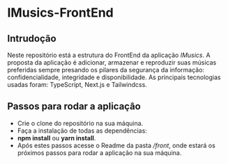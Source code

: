 # IMusics-FrontEnd

## Intrudoção

Neste repositório está a estrutura do FrontEnd da aplicação *IMusics*. A proposta da aplicação é adicionar, armazenar e reproduzir suas músicas preferidas
sempre presando os pilares da segurança da informação: confidencialidade, integridade e disponibilidade. 
As principais tecnologias usadas foram: TypeScript, Next.js e Tailwindcss.

## Passos para rodar a aplicaçâo
- Crie o clone do repositório na sua máquina.
-  Faça a instalação de todas as dependências:
  -  **npm install** ou **yarn install**.
- Após estes passos acesse o Readme da pasta */front*, onde estará os próximos passos para rodar a aplicação na sua máquina.

     
